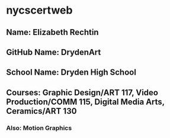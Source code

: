 # nycscertweb
## Name: Elizabeth Rechtin
## GitHub Name: DrydenArt
## School Name: Dryden High School
## Courses: Graphic Design/ART 117, Video Production/COMM 115, Digital Media Arts, Ceramics/ART 130
### Also: Motion Graphics
